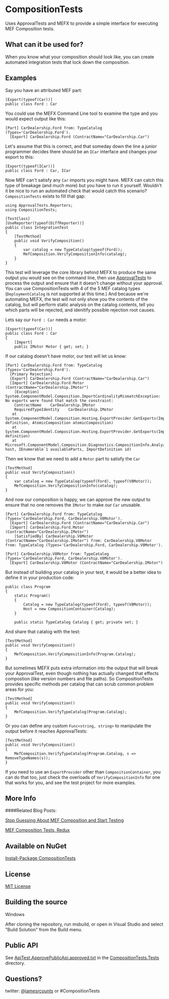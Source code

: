 CompositionTests
====

Uses ApprovalTests and MEFX to provide a simple interface for executing MEF Composition tests.

What can it be used for?
---

When you know what your composition should look like, you can create automated integration tests that lock down the composition.

Examples
---

Say you have an attributed MEF part:

    [Export(typeof(Car))]
    public class Ford : Car

You could use the MEFX Command Line tool to examine the type and you would expect output like this:

	[Part] CarDealership.Ford from: TypeCatalog (Types='CarDealership.Ford').
	  [Export] CarDealership.Ford (ContractName="CarDealership.Car")
	
Let's assume that this is correct, and that someday down the line a junior programmer decides there should be an `ICar` interface and changes your export to this:

    [Export(typeof(ICar))]
    public class Ford : Car, ICar

Now MEF can't satisfy any `Car` imports you might have.  MEFX can catch this type of breakage (and much more) but you have to run it yourself.  Wouldn't it be nice to run an automated check that would catch this scenario? `CompositionTests` exists to fill that gap:

	using ApprovalTests.Reporters;
	using CompositionTests;
	
	[TestClass]
	[UseReporter(typeof(DiffReporter))]
	public class IntegrationTest
	{
	    [TestMethod]
	    public void VerifyComposition()
	    {
	        var catalog = new TypeCatalog(typeof(Ford));
	        MefComposition.VerifyCompositionInfo(catalog);
	    }
	}

This test will leverage the core library behind MEFX to produce the same output you would see on the command line, then use [ApprovalTests](http://www.approvaltests.com) to process the output and ensure that it doesn't change without your approval.  You can use CompositionTests with 4 of the 5 MEF catalog types (`DeploymentCatalog` is not supported at this time.)  And because we're automating MEFX, the test will not only show you the contents of the catalog, but will perform static analysis on the catalog contents, tell you which parts will be rejected, and idenitify possible rejection root causes.

Lets say our `Ford : Car` needs a motor:

    [Export(typeof(Car))]
    public class Ford : Car
    {
        [Import]
        public IMotor Motor { get; set; } 

If our catalog doesn't have motor, our test will let us know:

	[Part] CarDealership.Ford from: TypeCatalog (Types='CarDealership.Ford').
	  [Primary Rejection]
	  [Export] CarDealership.Ford (ContractName="CarDealership.Car")
	  [Import] CarDealership.Ford.Motor (ContractName="CarDealership.IMotor")
	    [Exception] System.ComponentModel.Composition.ImportCardinalityMismatchException: No exports were found that match the constraint: 
	    ContractName    CarDealership.IMotor
	    RequiredTypeIdentity    CarDealership.IMotor
	   at System.ComponentModel.Composition.Hosting.ExportProvider.GetExports(ImportDefinition definition, AtomicComposition atomicComposition)
	   at System.ComponentModel.Composition.Hosting.ExportProvider.GetExports(ImportDefinition definition)
	   at Microsoft.ComponentModel.Composition.Diagnostics.CompositionInfo.AnalyzeImportDefinition(ExportProvider host, IEnumerable`1 availableParts, ImportDefinition id)

Then we know that we need to add a `Motor` part to satisfy the `Car`

    [TestMethod]
    public void VerifyComposition()
    {
        var catalog = new TypeCatalog(typeof(Ford), typeof(V8Motor));
        MefComposition.VerifyCompositionInfo(catalog);
    }

And now our composition is happy, we can approve the new output to ensure that no one removes the `IMotor` to make our `Car` unusable.

	[Part] CarDealership.Ford from: TypeCatalog (Types='CarDealership.Ford, CarDealership.V8Motor').
	  [Export] CarDealership.Ford (ContractName="CarDealership.Car")
	  [Import] CarDealership.Ford.Motor (ContractName="CarDealership.IMotor")
	    [SatisfiedBy] CarDealership.V8Motor (ContractName="CarDealership.IMotor") from: CarDealership.V8Motor from: TypeCatalog (Types='CarDealership.Ford, CarDealership.V8Motor').
	
	[Part] CarDealership.V8Motor from: TypeCatalog (Types='CarDealership.Ford, CarDealership.V8Motor').
	  [Export] CarDealership.V8Motor (ContractName="CarDealership.IMotor")
	
But instead of building your catalog in your test, it would be a better idea to define it in your production code:
	
	public class Program
	{
	    static Program()
	    {
	        Catalog = new TypeCatalog(typeof(Ford), typeof(V8Motor));
	        Host = new CompositionContainer(Catalog);
	    }
	
	    public static TypeCatalog Catalog { get; private set; }

And share that catalog with the test:

    [TestMethod]
    public void VerifyComposition()
    {
        MefComposition.VerifyCompositionInfo(Program.Catalog);
    }

But sometimes MEFX puts extra information into the output that will break your ApprovalTest, even though nothing has actually changed that effects compostion (like version numbers and file paths).  So CompositionTests provides specific methods per catalog that can scrub common problem areas for you:

    [TestMethod]
    public void VerifyComposition()
    {
        MefComposition.VerifyTypeCatalog(Program.Catalog);
    }

Or you can define any custom `Func<string, string>` to manipulate the output before it reaches ApprovalTests:

    [TestMethod]
    public void VerifyComposition()
    {
        MefComposition.VerifyTypeCatalog(Program.Catalog, s => RemoveTypeNames(s));
    }

If you need to use an `ExportProvider` other than `CompositionContainer`, you can do that too, just check the overloads of `VerifyCompositionInfo` for one that works for you, and see the test project for more examples.

More Info
---

####Related Blog Posts:

[Stop Guessing About MEF Composition and Start Testing](http://ihadthisideaonce.wordpress.com/2012/01/31/stop-guessing-about-mef-composition-and-start-testing/)

[MEF Composition Tests, Redux](http://ihadthisideaonce.wordpress.com/2012/06/12/mef-composition-tests-redux/)

Available on NuGet
---

[Install-Package CompositionTests](https://nuget.org/packages/CompositionTests)

License
---

[MIT License](https://github.com/jamesrcounts/CompositionTests/blob/master/LICENSE.md)

Building the source
---

Windows

After cloning the repository, run msbuild, or open in Visual Studio and select "Build Solution" from the Build menu.

Public API
---
See [ApiTest.ApprovePublicApi.approved.txt](https://github.com/jamesrcounts/CompositionTests/blob/master/CompositionTests.Tests/ApiTest.ApprovePublicApi.approved.txt) in the [CompositionTests.Tests](https://github.com/jamesrcounts/CompositionTests/tree/master/CompositionTests.Tests) directory.

Questions?
---

twitter: [@jamesrcounts](https://twitter.com/#!/jamesrcounts) or #CompositionTests